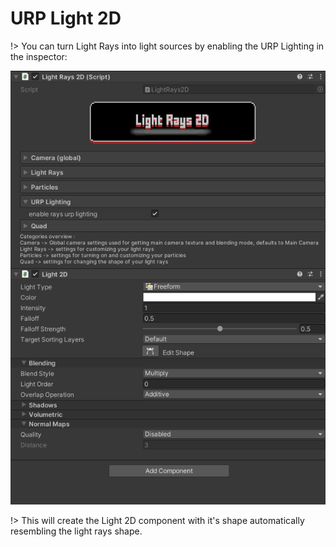 # URP Light 2D 

!> You can turn Light Rays into light sources by enabling the URP Lighting in the inspector:

![logo](images/8.png ':size=600')

!> This will create the Light 2D component with it's shape automatically resembling the light rays shape.
